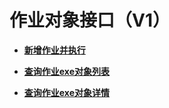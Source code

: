 # 作业对象接口（V1）<a name="ZH-CN_TOPIC_0172486226"></a>

-   **[新增作业并执行](新增作业并执行.md)**  

-   **[查询作业exe对象列表](查询作业exe对象列表.md)**  

-   **[查询作业exe对象详情](查询作业exe对象详情.md)**  


